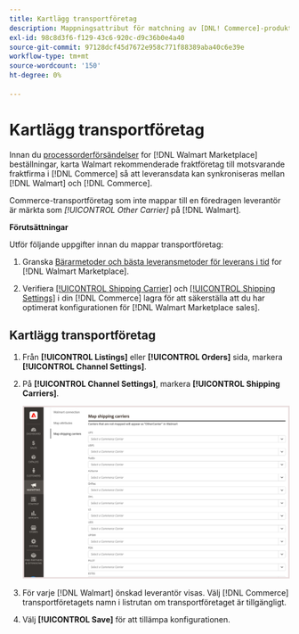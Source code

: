 ```yaml
---
title: Kartlägg transportföretag
description: Mappningsattribut för matchning av [DNL! Commerce]-produkter till befintlig [!DNL Walmart Marketplace] listor och synkronisera data mellan [!DNL Channel Manager] och [!DNL Walmart].
exl-id: 98c8d3f6-f129-43c6-920c-d9c36b0e4a40
source-git-commit: 97128dcf45d7672e958c771f88389aba40c6e39e
workflow-type: tm+mt
source-wordcount: '150'
ht-degree: 0%

---
```



# Kartlägg transportföretag

Innan du [processorderförsändelser](process-orders.md#ship-an-order) for [!DNL Walmart Marketplace] beställningar, karta Walmart rekommenderade fraktföretag till motsvarande fraktfirma i [!DNL Commerce] så att leveransdata kan synkroniseras mellan [!DNL Walmart] och [!DNL Commerce].

Commerce-transportföretag som inte mappar till en föredragen leverantör är märkta som *[!UICONTROL Other Carrier]* på [!DNL Walmart].

**Förutsättningar**

Utför följande uppgifter innan du mappar transportföretag:

1. Granska [Bärarmetoder och bästa leveransmetoder för leverans i tid](https://sellerhelp.walmart.com/s/guide?article=000009473) for [!DNL Walmart Marketplace].

1. Verifiera [[!UICONTROL Shipping Carrier]](https://docs.magento.com/user-guide/shipping/carriers.html) och [[!UICONTROL Shipping Settings]](https://docs.magento.com/user-guide/configuration/sales/shipping-settings.html) i din [!DNL Commerce] lagra för att säkerställa att du har optimerat konfigurationen för [!DNL Walmart Marketplace sales].

## Kartlägg transportföretag

1. Från **[!UICONTROL Listings]** eller **[!UICONTROL Orders]** sida, markera **[!UICONTROL Channel Settings]**.

1. På **[!UICONTROL Channel Settings]**, markera **[!UICONTROL Shipping Carriers]**.

   ![Kartlägg transportföretag](assets/map-shipping-carriers.png)

1. För varje [!DNL Walmart] önskad leverantör visas. Välj [!DNL Commerce] transportföretagets namn i listrutan om transportföretaget är tillgängligt.

1. Välj **[!UICONTROL Save]** för att tillämpa konfigurationen.
